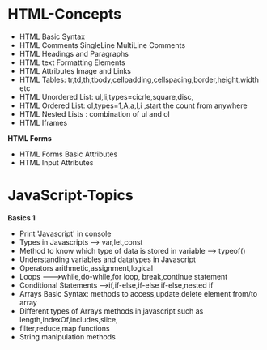 # HTML-Concepts

- HTML Basic Syntax
- HTML Comments SingleLine MultiLine Comments
- HTML Headings and Paragraphs
- HTML text Formatting Elements
- HTML Attributes Image and Links
- HTML Tables: tr,td,th,tbody,cellpadding,cellspacing,border,height,width etc
- HTML Unordered List: ul,li,types=cicrle,square,disc,
- HTML Ordered List: ol,types=1,A,a,I,i ,start the count from anywhere
- HTML Nested Lists  : combination of ul and ol
- HTML Iframes

**HTML Forms**
- HTML Forms Basic Attributes
- HTML Input Attributes




# JavaScript-Topics

**Basics 1**
- Print 'Javascript' in console
- Types in Javascripts --> var,let,const
- Method to know which type of data is stored in variable --> typeof()
- Understanding variables and datatypes in Javascript
- Operators arithmetic,assignment,logical
- Loops --->while,do-while,for loop,    break,continue statement
- Conditional Statements -->if,if-else,if-else if-else,nested if
- Arrays Basic Syntax: methods to access,update,delete element from/to array
- Different types of Arrays methods in javascript such  as length,indexOf,includes,slice,
- filter,reduce,map functions
- String manipulation methods
